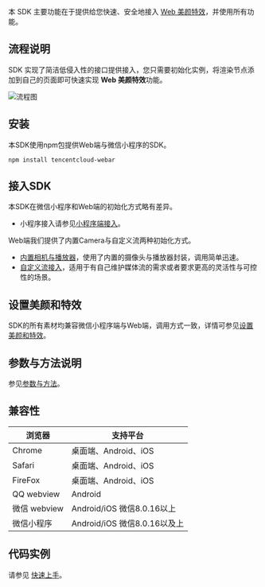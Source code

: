 本 SDK 主要功能在于提供给您快速、安全地接入 [Web 美颜特效](https://cloud.tencent.com/document/product/616/71399)，并使用所有功能。

## 流程说明
SDK 实现了简洁低侵入性的接口提供接入，您只需要初始化实例，将渲染节点添加到自己的页面即可快速实现 **Web 美颜特效**功能。

![流程图](https://qcloudimg.tencent-cloud.cn/raw/13289a5bcf4b36ab2bc77b42390ea9ac.png)


## 安装
本SDK使用npm包提供Web端与微信小程序的SDK。

```
npm install tencentcloud-webar
```

## 接入SDK
本SDK在微信小程序和Web端的初始化方式略有差异。

* 小程序接入请参见[小程序端接入]()。

Web端我们提供了内置Camera与自定义流两种初始化方式。
* [内置相机与播放器]()，使用了内置的摄像头与播放器封装，调用简单迅速。
* [自定义流接入]()，适用于有自己维护媒体流的需求或者要求更高的灵活性与可控性的场景。

## 设置美颜和特效
SDK的所有素材均兼容微信小程序端与Web端，调用方式一致，详情可参见[设置美颜和特效]()。

## 参数与方法说明
参见[参数与方法]()。

## 兼容性

| 浏览器   | 支持平台 |
| -----   | --- |
| Chrome  | 桌面端、Android、iOS |
| Safari  | 桌面端、Android、iOS |
| FireFox | 桌面端、Android、iOS |
| QQ webview | Android |
| 微信 webview | Android/iOS 微信8.0.16以上|
| 微信小程序  | Android/iOS 微信8.0.16以及上|


## 代码实例
请参见 [快速上手](https://cloud.tencent.com/document/product/616/71371)。